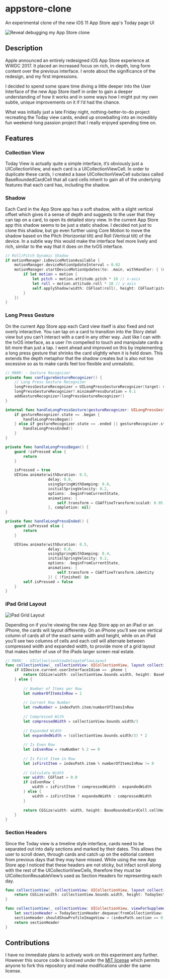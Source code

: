 # appstore-clone
An experimental clone of the new iOS 11 App Store app's Today page UI

![Reveal debugging my App Store clone](https://cdn-images-1.medium.com/max/2000/1*tQ0-dhZvBH3O0h9GTScihA.png)

## Description

Apple announced an entirely redesigned iOS App Store experience at WWDC 2017. It placed an increased focus on rich, in-depth, long form content over the previous interface. I wrote about the significance of the redesign, and my first impressions.

I decided to spend some spare time diving a little deeper into the User Interface of the new App Store itself in order to gain a deeper understanding of how it works and in some ways how I might put my own subtle, unique improvements on it if I’d had the chance. 

What was initially just a late Friday night, nothing-better-to-do project recreating the Today view cards, ended up snowballing into an incredibly fun weekend-long passion project that I really enjoyed spending time on.

## Features

### Collection View

Today View is actually quite a simple interface, it’s obviously just a UICollectionView, and each card is a UICollectionViewCell. In order to duplicate these cards, I created a base UICollectionViewCell subclass called BaseRoundedCardCell that all card cells inherit to gain all of the underlying features that each card has, including the shadow.

### Shadow

Each Card in the App Store app has a soft shadow, with a slight vertical offset which gives it a sense of depth and suggests to the user that they can tap on a card, to open its detailed story view. In the current App Store app this shadow seems to be just a static shadow. I decided not just to clone this shadow, but go even further using Core Motion to move the shadow based on the Pitch (Horizontal tilt) and Roll (Vertical tilt) of the device. In a subtle way this would make the interface feel more lively and rich, similar to the way that it does on the tvOS interface.

```swift
// Roll/Pitch Dynamic Shadow
if motionManager.isDeviceMotionAvailable {
    motionManager.deviceMotionUpdateInterval = 0.02
    motionManager.startDeviceMotionUpdates(to: .main, withHandler: { (motion, error) in
        if let motion = motion {
            let pitch = motion.attitude.pitch * 10 // x-axis
            let roll = motion.attitude.roll * 10 // y-axis
            self.applyShadow(width: CGFloat(roll), height: CGFloat(pitch))
        }
    })
}
```

### Long Press Gesture

On the current App Store app each Card view itself is also fixed and not overly interactive. You can tap on a card to transition into the Story detail view but you can’t interact with a card in any other way. Just like I can with the tvOS interface, as a user I’m compelled to touch and manipulate cards a bit more than just a tap. I went ahead and improved on this by implementing a long press gesture that shrinks the card slightly when it is held down. This extends the depth metaphor that the shadow creates but is also not too excessive so as to make cards feel too flexible and unrealistic.

```swift
// MARK: - Gesture Recognizer
private func configureGestureRecognizer() {
    // Long Press Gesture Recognizer
    longPressGestureRecognizer = UILongPressGestureRecognizer(target: self, action: #selector(handleLongPressGesture(gestureRecognizer:)))
    longPressGestureRecognizer?.minimumPressDuration = 0.1
    addGestureRecognizer(longPressGestureRecognizer!)
}

internal func handleLongPressGesture(gestureRecognizer: UILongPressGestureRecognizer) {
    if gestureRecognizer.state == .began {
        handleLongPressBegan()
    } else if gestureRecognizer.state == .ended || gestureRecognizer.state == .cancelled {
        handleLongPressEnded()
    }
}

private func handleLongPressBegan() {
    guard !isPressed else {
        return
    }

    isPressed = true
    UIView.animate(withDuration: 0.5,
                   delay: 0.0,
                   usingSpringWithDamping: 0.8,
                   initialSpringVelocity: 0.2,
                   options: .beginFromCurrentState,
                   animations: {
                       self.transform = CGAffineTransform(scaleX: 0.95, y: 0.95)
                   }, completion: nil)
}

private func handleLongPressEnded() {
    guard isPressed else {
        return
    }

    UIView.animate(withDuration: 0.5,
                   delay: 0.0,
                   usingSpringWithDamping: 0.4,
                   initialSpringVelocity: 0.2,
                   options: .beginFromCurrentState,
                   animations: {
                       self.transform = CGAffineTransform.identity
                   }) { (finished) in
        self.isPressed = false
    }
}
```

### iPad Grid Layout

![iPad Grid Layout](https://cdn-images-1.medium.com/max/2000/1*s1kOa4CCwGIRWDGKuJmLPA.png)

Depending on if you’re viewing the new App Store app on an iPad or an iPhone, the cards will layout differently. On an iPhone you’ll see one vertical column of cards all of the exact same width and height, while on an iPad you’ll see two columns of cells and each cell will alternate between compressed width and expanded width, to provide more of a grid layout that makes better of use of the iPads larger screen real estate.

```swift
// MARK: - UICollectionViewDelegateFlowLayout
func collectionView(_ collectionView: UICollectionView, layout collectionViewLayout: UICollectionViewLayout, sizeForItemAt indexPath: IndexPath) -> CGSize {
    if UIDevice.current.userInterfaceIdiom == .phone {
        return CGSize(width: collectionView.bounds.width, height: BaseRoundedCardCell.cellHeight)
    } else {
        
        // Number of Items per Row
        let numberOfItemsInRow = 2
        
        // Current Row Number
        let rowNumber = indexPath.item/numberOfItemsInRow
        
        // Compressed With
        let compressedWidth = collectionView.bounds.width/3
        
        // Expanded Width
        let expandedWidth = (collectionView.bounds.width/3) * 2
        
        // Is Even Row
        let isEvenRow = rowNumber % 2 == 0
        
        // Is First Item in Row
        let isFirstItem = indexPath.item % numberOfItemsInRow != 0
        
        // Calculate Width
        var width: CGFloat = 0.0
        if isEvenRow {
            width = isFirstItem ? compressedWidth : expandedWidth
        } else {
            width = isFirstItem ? expandedWidth : compressedWidth
        }
        
        return CGSize(width: width, height: BaseRoundedCardCell.cellHeight)
    }
}
```

### Section Headers

Since the Today view is a timeline style interface, cards need to be separated out into daily sections and marked by their dates. This allows the user to scroll down, through cards and catch up on the editorial content from previous days that they may have missed. While using the new App Store app I noticed that these headers are not sticky, but infact scroll along with the rest of the UICollectionViewCells, therefore they must be UICollectionReusableView’s used as Section Headers for representing each day.

```swift
func collectionView(_ collectionView: UICollectionView, layout collectionViewLayout: UICollectionViewLayout, referenceSizeForHeaderInSection section: Int) -> CGSize {
    return CGSize(width: collectionView.bounds.width, height: TodaySectionHeader.viewHeight)
}

func collectionView(_ collectionView: UICollectionView, viewForSupplementaryElementOfKind kind: String, at indexPath: IndexPath) -> UICollectionReusableView {
    let sectionHeader = TodaySectionHeader.dequeue(fromCollectionView: collectionView, ofKind: kind, atIndexPath: indexPath)
    sectionHeader.shouldShowProfileImageView = (indexPath.section == 0)
    return sectionHeader
}
```

## Contributions

I have no immediate plans to actively work on this experiment any further. However this source code is licensed under the [MIT license](https://github.com/phillfarrugia/appstore-clone/blob/master/License.md) which permits anyone to fork this repository and make modifications under the same license.
